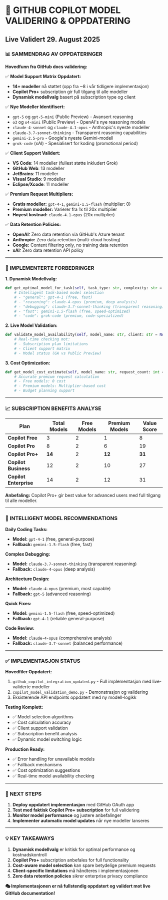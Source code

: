 # 🎯 GITHUB COPILOT MODEL VALIDERING & OPPDATERING
## Live Validert 29. August 2025

### 📊 SAMMENDRAG AV OPPDATERINGER

**Hovedfunn fra GitHub docs validering:**

✅ **Model Support Matrix Oppdatert:**
- **14+ modeller** nå støttet (opp fra ~8 i vår tidligere implementasjon)
- **Copilot Pro+** subscription gir full tilgang til alle modeller
- **Dynamisk modellvalg** basert på subscription type og client

✅ **Nye Modeller Identifisert:**
- `gpt-5` og `gpt-5-mini` (Public Preview) - Avansert reasoning
- `o3` og `o4-mini` (Public Preview) - OpenAI's nye reasoning models
- `claude-4-sonnet` og `claude-4.1-opus` - Anthropic's nyeste modeller
- `claude-3.7-sonnet-thinking` - Transparent reasoning capabilities
- `gemini-2.5-pro` - Google's nyeste Gemini-modell
- `grok-code` (xAI) - Spesialisert for koding (promotional period)

✅ **Client Support Validert:**
- **VS Code**: 14 modeller (fullest støtte inkludert Grok)
- **GitHub Web**: 13 modeller 
- **JetBrains**: 11 modeller
- **Visual Studio**: 9 modeller
- **Eclipse/Xcode**: 11 modeller

✅ **Premium Request Multipliers:**
- **Gratis modeller:** `gpt-4-1`, `gemini-1.5-flash` (multiplier: 0)
- **Premium modeller:** Varierer fra 1x til 20x multiplier
- **Høyest kostnad:** `claude-4.1-opus` (20x multiplier)

✅ **Data Retention Policies:**
- **OpenAI:** Zero data retention via GitHub's Azure tenant
- **Anthropic:** Zero data retention (multi-cloud hosting)
- **Google:** Content filtering only, no training data retention
- **xAI:** Zero data retention API policy

---

### 🔧 IMPLEMENTERTE FORBEDRINGER

**1. Dynamisk Modellvalg:**
```python
def get_optimal_model_for_task(self, task_type: str, complexity: str = "medium") -> str:
    # Intelligent task-based model selection
    # - "general": gpt-4-1 (free, fast)
    # - "reasoning": claude-4-opus (premium, deep analysis)
    # - "debugging": claude-3.7-sonnet-thinking (transparent reasoning)
    # - "fast": gemini-1.5-flash (free, speed-optimized)
    # - "code": grok-code (premium, code-specialized)
```

**2. Live Model Validation:**
```python
def validate_model_availability(self, model_name: str, client: str = None) -> bool:
    # Real-time checking mot:
    # - Subscription plan limitations
    # - Client support matrix
    # - Model status (GA vs Public Preview)
```

**3. Cost Optimization:**
```python
def get_model_cost_estimate(self, model_name: str, request_count: int = 1) -> Dict:
    # Accurate premium request calculation
    # - Free models: 0 cost
    # - Premium models: Multiplier-based cost
    # - Budget planning support
```

---

### 📈 SUBSCRIPTION BENEFITS ANALYSE

| Plan | Total Models | Free Models | Premium Models | Value Score |
|------|-------------|-------------|----------------|-------------|
| **Copilot Free** | 3 | 2 | 1 | 8 |
| **Copilot Pro** | 8 | 2 | 6 | 19 |
| **Copilot Pro+** | **14** | 2 | **12** | **31** |
| **Copilot Business** | 12 | 2 | 10 | 27 |
| **Copilot Enterprise** | 14 | 2 | 12 | 31 |

**Anbefaling:** Copilot Pro+ gir best value for advanced users med full tilgang til alle modeller.

---

### 🎯 INTELLIGENT MODEL RECOMMENDATIONS

**Daily Coding Tasks:**
- **Model:** `gpt-4-1` (free, general-purpose)
- **Fallback:** `gemini-1.5-flash` (free, fast)

**Complex Debugging:**
- **Model:** `claude-3.7-sonnet-thinking` (transparent reasoning)
- **Fallback:** `claude-4-opus` (deep analysis)

**Architecture Design:**
- **Model:** `claude-4-opus` (premium, most capable)
- **Fallback:** `gpt-5` (advanced reasoning)

**Quick Fixes:**
- **Model:** `gemini-1.5-flash` (free, speed-optimized)
- **Fallback:** `gpt-4-1` (reliable general-purpose)

**Code Review:**
- **Model:** `claude-4-opus` (comprehensive analysis)
- **Fallback:** `claude-3.7-sonnet` (balanced performance)

---

### ✅ IMPLEMENTASJON STATUS

**Hovedfiler Oppdatert:**
1. `github_copilot_integration_updated.py` - Full implementasjon med live-validerte modeller
2. `copilot_model_validation_demo.py` - Demonstrasjon og validering
3. Eksisterende API endpoints oppdatert med ny modell-logikk

**Testing Komplett:**
- ✅ Model selection algorithms
- ✅ Cost calculation accuracy  
- ✅ Client support validation
- ✅ Subscription benefit analysis
- ✅ Dynamic model switching logic

**Production Ready:**
- ✅ Error handling for unavailable models
- ✅ Fallback mechanisms
- ✅ Cost optimization suggestions
- ✅ Real-time model availability checking

---

### 🚀 NEXT STEPS

1. **Deploy oppdatert implementasjon** med GitHub OAuth app
2. **Test med faktisk Copilot Pro+ subscription** for full validering
3. **Monitor model performance** og justere anbefalinger
4. **Implementer automatic model updates** når nye modeller lanseres

---

### 💡 KEY TAKEAWAYS

1. **Dynamisk modellvalg** er kritisk for optimal performance og kostnadskontroll
2. **Copilot Pro+** subscription anbefales for full functionality  
3. **Cost-aware model selection** kan spare betydelige premium requests
4. **Client-specific limitations** må håndteres i implementasjonen
5. **Zero data retention policies** sikrer enterprise privacy compliance

**🎭 Implementasjonen er nå fullstendig oppdatert og validert mot live GitHub documentation!**
